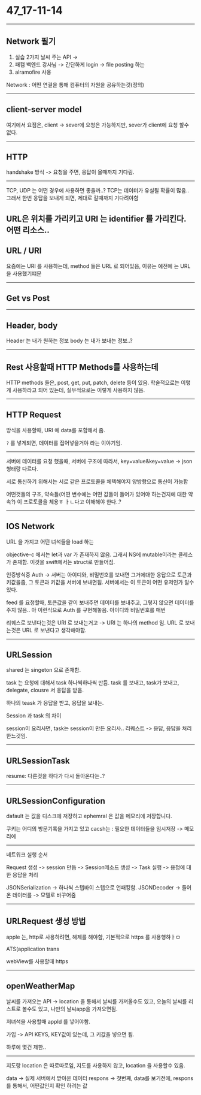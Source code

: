 # 47_17-11-14

---

## Network 필기

1. 실습 2가지 날씨 주는 API ->
2. 패캠 백엔드 강사님 -> 간단하게 login -> file posting 하는 
3. alramofire  사용 

Network : 어떤 연결을 통해 컴퓨터의 자원을 공유하는것(정의)


---

## client-server model 

여기에서 요점은, client -> sever에 요청은 가능하지만, sever가 client에 요청 할수 없다.

---

## HTTP

handshake 방식 -> 요청을 주면, 응답이 올때까지 기다림.

---

TCP, UDP 는 어떤 경우에 사용하면 좋을까..? TCP는 데이터가 유실될 확률이 많음.. 그래서 한번 응답을 보내게 되면, 제대로 갈때까지 기다려야함

URL은 위치를 가리키고 URI 는 identifier 를 가리킨다. 
어떤 리소스..
---


## URL / URI 

요즘에는 URI 를 사용하는데, method 들은 URL 로 되어있음, 이유는 예전에 는 URL을 사용했기떄문

---

## Get vs Post 

---

## Header, body

Header 는 내가 원하는 정보
body 는 내가 보내는 정보..?

---

## Rest 사용할때 HTTP Methods를 사용하는데

HTTP methods 들은, post, get, put, patch, delete 등이 있음. 학술적으로는 이렇게 사용하라고 되어 있는데, 실무적으로는 이렇게 사용하지 않음. 


---

## HTTP Request

방식을 사용할때, URI 에 data를 포함해서 줌.

`?` 를 넣게되면, 데이터를 집어넣을거야 라는 이야기임.

---

서버에 데이터를 요청 했을때, 서버에 구조에 따라서, key=value&key=value -> json 형태랑 다르다.

서로 통신하기 위해서는 서로 같은 프로토콜을 체텍해야지 양방향으로 통신이 가능함

어떤것들의 구조, 약속들(어떤 변수에는 어떤 값들이 들어가 있어야 하는건지에 대한 약속?) 이 프로토콜을 체용ㅎ ㅏㄴ다고 이해해야 한다..?

---

## IOS Network

URL 을 가지고 어떤 녀석들을 load 하는

objective-c 에서는 let과 var 가 존재하지 않음. 그래서 NS에 mutable이라는 클레스가 존재함. 이것을 swift에서는 struct로 만들어짐.

인증방식중 Auth -> 서버는 아이디와, 비밀번호를 보내면 그거에대한 응답으로 토큰과 키값을줌, 그 토큰과 키값을 서버에 보내면됨. 서버에서는 이 토큰이 어떤 유저인가 알수 있다. 

feed 를 요청할때, 토큰값을 같이 보내주면 데이터를 보내주고, 그렇지 않으면 데이터를 주지 않음.. 아 이런식으로 Auth 를 구현해놓음. 아이디와 비밀번호를 매번 

리퀘스로 보낸다는것은 URI 로 보내는거고 -> URI 는 하나의 method 임. 
URL 로 보내는것은 URL 로 보낸다고 생각해야함. 


---

## URLSession 

shared 는 singeton 으로 존재함. 

task 는 요청에 대해서 task 하나씩하나씩 만듬. 
task 를 보내고, task가 보내고, delegate, clousre 서 응답을 받음. 

하나의 teask 가 응답을 받고, 응답을 보내는. 

Session 과 task 의 차이

session이 요리사면, task는 session이 만든 요리사.. 리퀘스트 -> 응답, 응답을 처리한느것임. 

---

## URLSessionTask 

resume: 다른것을 하다가 다시 돌아온다는..?

---

## URLSessionConfiguration

dafault 는 값을 디스크에 저장하고
ephemral 은 값을 메모리에 저장합니다.


쿠키는 어디의 방문기록을 가지고 있고
cacsh는 : 필요한 데이터들을 임시저장 -> 메모리에 

---

네트워크 실행 순서

Request 생성 -> session 만듬 -> Session메소드 생성 -> Task 실행 -> 용청에 대한 응답을 처리 

JSONSerialization -> 하나씩 스텝바이 스텝으로 언패킹함.
JSONDecoder -> 들어온 데이터를 -> 모델로 바꾸어줌

---

## URLRequest 생성 방법

apple 는, http로 사용하려면, 해제를 해야함, 기본적으로 https 를 사용행햐ㅏㅁ 

ATS(application trans

webView를 사용할때 https 

---

## openWeatherMap 

날씨를 가져오는 API -> 
location 을 통해서 날씨를 가져올수도 있고,
오늘의 날씨를 리스트로 볼수도 있고, 
나만의 날씨app을 가져오면됨. 

저녀석을 사용할때 appId 를 넣어야함.

가입 -> API KEYS, KEY값이 있는데, 그 키값을 넣으면 됨.

하루에 몇건 제한..

---

지도랑 location 은 따로따로임, 지도를 사용하지 않고, location 을 사용할수 있음.

data -> 실제 서버에서 받아온 데이터 
respons -> 첫번째, data를 보기전에, respons 를 통해서, 어떤값인지 확인 하려는 값














